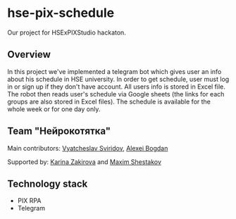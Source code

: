 # hse-pix-schedule

Our project for HSExPIXStudio hackaton.

## Overview

In this project we've implemented a telegram bot which gives user an info about his schedule in HSE university.
In order to get schedule, user must log in or sign up if they don't have account. All users info is stored in Excel file.
The robot then reads user's schedule via Google sheets (the links for each groups are also stored in Excel files).
The schedule is available for the whole week or for one day only.

## Team "Нейрокотятка"

Main contributors: [Vyatcheslav Sviridov](https://github.com/VSvir), [Alexei Bogdan](https://github.com/AlekseiBogdan)

Supported by: [Karina Zakirova](https://github.com/KarinaZakirova) and [Maxim Shestakov](https://github.com/AcipenserSturio)

## Technology stack
* PIX RPA
* Telegram
